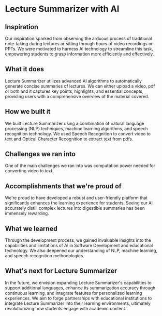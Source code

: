 # Lecture Summarizer with AI

## Inspiration
Our inspiration sparked from observing the arduous process of traditional note-taking during lectures or sitting through hours of video recordings or PPTs. We were motivated to harness AI technology to streamline this task, empowering students to grasp information more efficiently and effectively.

## What it does
Lecture Summarizer utilizes advanced AI algorithms to automatically generate concise summaries of lectures. We can either upload a video, pdf or both and it captures key points, highlights, and essential concepts, providing users with a comprehensive overview of the material covered.

## How we built it
We built Lecture Summarizer using a combination of natural language processing (NLP) techniques, machine learning algorithms, and speech recognition technology. We used Speech Recognition to convert video to text and Optical Character Recognition to extract text from pdfs.

## Challenges we ran into
One of the main challenges we ran into was computation power needed for converting video to text.

## Accomplishments that we're proud of
We're proud to have developed a robust and user-friendly platform that significantly enhances the learning experience for students. Seeing our AI accurately distill complex lectures into digestible summaries has been immensely rewarding.

## What we learned
Through the development process, we gained invaluable insights into the capabilities and limitations of AI in Software Development and educational technology. We also deepened our understanding of NLP, machine learning, and speech recognition methodologies.

## What's next for Lecture Summarizer
In the future, we envision expanding Lecture Summarizer's capabilities to support additional languages, enhance its summarization accuracy through continuous learning, and integrate features for personalized learning experiences. We aim to forge partnerships with educational institutions to integrate Lecture Summarizer into their learning environments, ultimately revolutionizing how students engage with academic content.